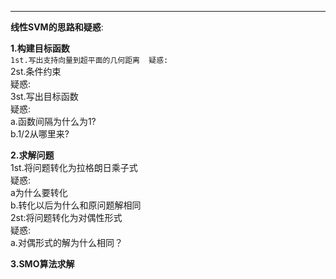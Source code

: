 ___  

**线性SVM的思路和疑惑**:  
  
__1.构建目标函数__  
```1st.写出支持向量到超平面的几何距离  疑惑:```  
2st.条件约束  
疑惑:  
3st.写出目标函数  
疑惑:  
a.函数间隔为什么为1?  
b.1/2从哪里来?  
  
__2.求解问题__  
1st.将问题转化为拉格朗日乘子式  
疑惑:  
a为什么要转化  
b.转化以后为什么和原问题解相同  
2st:将问题转化为对偶性形式  
疑惑:  
a.对偶形式的解为什么相同？  
  
__3.SMO算法求解__
       
      
       
  
